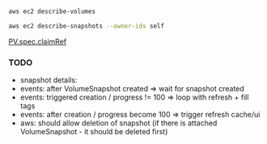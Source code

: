 
```bash

aws ec2 describe-volumes

aws ec2 describe-snapshots --owner-ids self
```


[PV.spec.claimRef](https://stackoverflow.com/questions/34282704/can-a-pvc-be-bound-to-a-specific-pv/34323691#34323691)


### TODO

* snapshot details:
 * events: after VolumeSnapshot created => wait for snapshot created
 * events: triggered creation / progress != 100 => loop with refresh + fill tags
 * events: after creation / progress become 100 => trigger refresh cache/ui
 * aws: should allow deletion of snapshot (if there is attached VolumeSnapshot - it should be deleted first)



